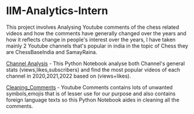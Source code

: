 # IIM-Analytics-Intern

This project involves Analysing Youtube comments of the chess related videos and how the comments have generally changed over the years and how it reflects change
in people's interest over the years, I have taken mainly 2 Youtube channels that's popular in india in the topic of Chess they are ChessBaseIndia and SamayRaina.

[Channel Analysis](https://github.com/Haarish-dev/IIM-Analytics-Intern/blob/main/ChessBase_India_and_SamayRaina_Channel_Analysis.ipynb) - This Python Notebook analyse both Channel's general stats (views,likes,subscribers) and find the most popular videos of each channel in 2020,2021,2022 based on (views+likes).


[Cleaning_Comments](https://github.com/Haarish-dev/IIM-Analytics-Intern/blob/main/Preprocessing_Youtube_Comments.ipynb) - Youtube Comments contains lots of unwanted 
symbols,emojis that is of lesser use for our purpose and also contains foreign language texts so this Python Notebook aides in cleaning all the comments.
